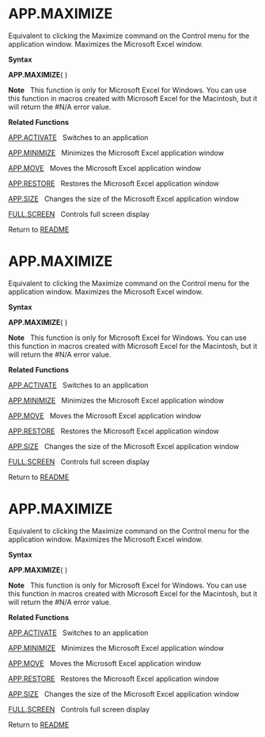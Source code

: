 # APP.MAXIMIZE

Equivalent to clicking the Maximize command on the Control menu for the
application window. Maximizes the Microsoft Excel window.

**Syntax**

**APP.MAXIMIZE**( )

**Note**&nbsp;&nbsp;&nbsp;This function is only for Microsoft Excel for
Windows. You can use this function in macros created with Microsoft
Excel for the Macintosh, but it will return the \#N/A error value.

**Related Functions**

[APP.ACTIVATE](APP.ACTIVATE.md)&nbsp;&nbsp;&nbsp;Switches to an application

[APP.MINIMIZE](APP.MINIMIZE.md)&nbsp;&nbsp;&nbsp;Minimizes the Microsoft Excel application
window

[APP.MOVE](APP.MOVE.md)&nbsp;&nbsp;&nbsp;Moves the Microsoft Excel application window

[APP.RESTORE](APP.RESTORE.md)&nbsp;&nbsp;&nbsp;Restores the Microsoft Excel application
window

[APP.SIZE](APP.SIZE.md)&nbsp;&nbsp;&nbsp;Changes the size of the Microsoft Excel
application window

[FULL.SCREEN](FULL.SCREEN.md)&nbsp;&nbsp;&nbsp;Controls full screen display



Return to [README](README.md#A)

# APP.MAXIMIZE

Equivalent to clicking the Maximize command on the Control menu for the
application window. Maximizes the Microsoft Excel window.

**Syntax**

**APP.MAXIMIZE**( )

**Note**&nbsp;&nbsp;&nbsp;This function is only for Microsoft Excel for
Windows. You can use this function in macros created with Microsoft
Excel for the Macintosh, but it will return the \#N/A error value.

**Related Functions**

[APP.ACTIVATE](APP.ACTIVATE.md)&nbsp;&nbsp;&nbsp;Switches to an application

[APP.MINIMIZE](APP.MINIMIZE.md)&nbsp;&nbsp;&nbsp;Minimizes the Microsoft Excel application
window

[APP.MOVE](APP.MOVE.md)&nbsp;&nbsp;&nbsp;Moves the Microsoft Excel application window

[APP.RESTORE](APP.RESTORE.md)&nbsp;&nbsp;&nbsp;Restores the Microsoft Excel application
window

[APP.SIZE](APP.SIZE.md)&nbsp;&nbsp;&nbsp;Changes the size of the Microsoft Excel
application window

[FULL.SCREEN](FULL.SCREEN.md)&nbsp;&nbsp;&nbsp;Controls full screen display



Return to [README](README.md#A)

# APP.MAXIMIZE

Equivalent to clicking the Maximize command on the Control menu for the
application window. Maximizes the Microsoft Excel window.

**Syntax**

**APP.MAXIMIZE**( )

**Note**&nbsp;&nbsp;&nbsp;This function is only for Microsoft Excel for
Windows. You can use this function in macros created with Microsoft
Excel for the Macintosh, but it will return the \#N/A error value.

**Related Functions**

[APP.ACTIVATE](APP.ACTIVATE.md)&nbsp;&nbsp;&nbsp;Switches to an application

[APP.MINIMIZE](APP.MINIMIZE.md)&nbsp;&nbsp;&nbsp;Minimizes the Microsoft Excel application
window

[APP.MOVE](APP.MOVE.md)&nbsp;&nbsp;&nbsp;Moves the Microsoft Excel application window

[APP.RESTORE](APP.RESTORE.md)&nbsp;&nbsp;&nbsp;Restores the Microsoft Excel application
window

[APP.SIZE](APP.SIZE.md)&nbsp;&nbsp;&nbsp;Changes the size of the Microsoft Excel
application window

[FULL.SCREEN](FULL.SCREEN.md)&nbsp;&nbsp;&nbsp;Controls full screen display



Return to [README](README.md#A)

